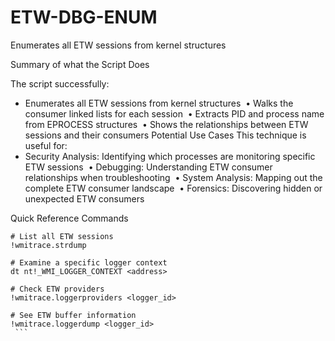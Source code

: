 # ETW-DBG-ENUM
Enumerates all ETW sessions from kernel structures

Summary of what the Script Does

The script successfully:
- Enumerates all ETW sessions from kernel structures 	•	Walks the consumer linked lists for each session 	•	Extracts PID and process name from EPROCESS structures 	•	Shows the relationships between ETW sessions and their consumers
Potential Use Cases
This technique is useful for:
- Security Analysis: Identifying which processes are monitoring specific ETW sessions 	•	Debugging: Understanding ETW consumer relationships when troubleshooting 	•	System Analysis: Mapping out the complete ETW consumer landscape 	•	Forensics: Discovering hidden or unexpected ETW consumers

Quick Reference Commands
```
# List all ETW sessions
!wmitrace.strdump

# Examine a specific logger context
dt nt!_WMI_LOGGER_CONTEXT <address>

# Check ETW providers
!wmitrace.loggerproviders <logger_id>

# See ETW buffer information
!wmitrace.loggerdump <logger_id>
 ```
